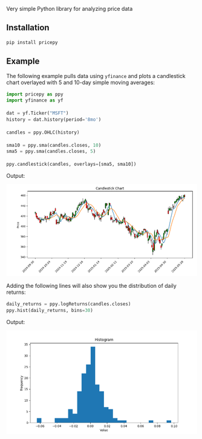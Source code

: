 Very simple Python library for analyzing price data

## Installation

```bash
pip install pricepy
```

## Example

The following example pulls data using `yfinance` and plots a candlestick chart overlayed with 5 and 10-day simple moving averages:

```python
import pricepy as ppy
import yfinance as yf

dat = yf.Ticker("MSFT")
history = dat.history(period='8mo')

candles = ppy.OHLC(history)

sma10 = ppy.sma(candles.closes, 10)
sma5 = ppy.sma(candles.closes, 5)

ppy.candlestick(candles, overlays=[sma5, sma10])
```

Output:

![](./images/example_output.png)

Adding the following lines will also show you the distribution of daily returns:

```python
daily_returns = ppy.logReturns(candles.closes)
ppy.hist(daily_returns, bins=30)
```

Output:

![](./images/hist1_output.png)
